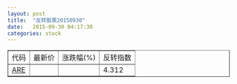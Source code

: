 ```yaml
---
layout: post
title:  "反转股票20150930"
date:   2015-09-30 04:17:30
categories: stock
---
```


<script type="text/javascript">
var stockList = []
stockList.push('gb_are');
</script>

<table border="1">
 <tr>
 <td>代码</td>
  <td>最新价</td>
  <td>涨跌幅(%)</td>
 <td>反转指数</td>
</tr>
  <tr id="are"><td><a href="http://stock.finance.sina.com.cn/usstock/quotes/ARE.html" target="_blank">ARE</a></td><td></td><td></td><td>4.312</td></tr>
</table>
